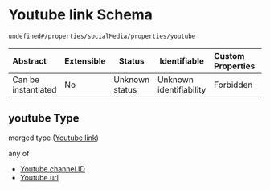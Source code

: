 # Youtube link Schema

```txt
undefined#/properties/socialMedia/properties/youtube
```




| Abstract            | Extensible | Status         | Identifiable            | Custom Properties | Additional Properties | Access Restrictions | Defined In                                                                 |
| :------------------ | ---------- | -------------- | ----------------------- | :---------------- | --------------------- | ------------------- | -------------------------------------------------------------------------- |
| Can be instantiated | No         | Unknown status | Unknown identifiability | Forbidden         | Allowed               | none                | [channel.schema.json\*](../out/channel.schema.json "open original schema") |

## youtube Type

merged type ([Youtube link](channel-properties-social-media-links-properties-youtube-link.md))

any of

-   [Youtube channel ID](channel-properties-social-media-links-properties-youtube-link-anyof-youtube-channel-id.md "check type definition")
-   [Youtube url](channel-properties-social-media-links-properties-youtube-link-anyof-youtube-url.md "check type definition")
